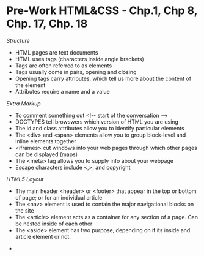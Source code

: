 <h1> Pre-Work HTML&CSS - Chp.1, Chp 8, Chp. 17, Chp. 18</h1>

*Structure* 
    <ul>
        <li> HTML pages are text documents
        <li> HTML uses tags (characters inside angle brackets)
        <li> Tags are often referred to as elements
        <li> Tags usually come in pairs, opening and closing
        <li> Opening tags carry attributes, which tell us more about the content of the element
        <li> Attributes require a name and a value</ul>

*Extra Markup*
    <ul>
        <li>To comment something out \<!-- start of the conversation -->
        <li>DOCTYPES tell browswers which version of HTML you are using
        <li>The id and class attributes allow you to identify particular elements
        <li>The \<div> and \<span> elements allow you to group block-level and inline elements together
        <li>\<iframes> cut windows into your web pages through which other pages can be displayed \(maps)
        <li>The \<meta> tag allows you to supply info about your webpage
        <li>Escape characters include \<,>, and copyright</ul>

*HTML5 Layout*
    <ul>
        <li>The main header \<header> or \<footer> that appear in the top or bottom of page; or for an individual article
        <li>The \<nav> element is used to contain the major navigational blocks on the site
        <li>The \<article> element acts as a container for any section of a page.  Can be nested inside of each other
        <li>The \<aside> element has two purpose, depending on if its inside and article element or not.
        <li>